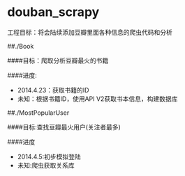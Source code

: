 douban_scrapy
=============

工程目标：将会陆续添加豆瓣里面各种信息的爬虫代码和分析

##./Book

####目标：爬取分析豆瓣最火的书籍

####进度:
*  2014.4.23：获取书籍的ID
*  未知：根据书籍ID，使用API V2获取书本信息，构建数据库


##./MostPopularUser

####目标:查找豆瓣最火用户(关注者最多)

####进度
*  2014.4.5:初步模拟登陆
*  未知:爬虫获取关系库


